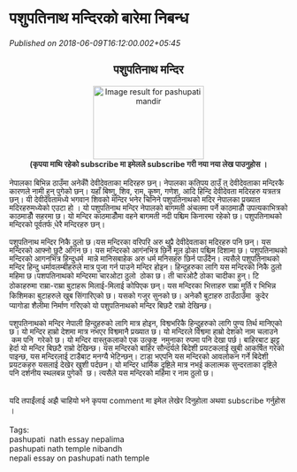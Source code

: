 # पशुपतिनाथ मन्दिरको बारेमा निबन्ध

*Published on 2018-06-09T16:12:00.002+05:45*

<div dir="ltr" style="text-align: left;" trbidi="on">
<div class="separator" style="clear: both; text-align: center;">
</div>
<div style="margin-left: 1em; margin-right: 1em;">
</div>
<h2 style="text-align: center;">
<b><span lang="NE" style="line-height: 107%;"><span style="font-family: "georgia" , "times new roman" , serif; font-size: large;">पशुपतिनाथ
मन्दिर</span></span></b></h2>
<div class="MsoNormal">
<div class="separator" style="clear: both; text-align: center;">
<a href="https://blogger.googleusercontent.com/img/b/R29vZ2xl/AVvXsEhbd3NCHIAAQWgTjqByaiDjz6DQkr1m_M-f6SXqCA-NUZ1Pld9Ru5KvHXaHGrhpf_qqB2R7Ibp_soAHBmu1NwT8OI66ov7p2Gytl7X3ciize36kK1MLeJm6th3xYBN-s5olrQ0v7BOO335g/s1600/pashupati+nath+temple+nepal.jpg" imageanchor="1" style="margin-left: 1em; margin-right: 1em;"><img alt="Image result for pashupati mandir" border="0" height="133" src="https://blogger.googleusercontent.com/img/b/R29vZ2xl/AVvXsEhbd3NCHIAAQWgTjqByaiDjz6DQkr1m_M-f6SXqCA-NUZ1Pld9Ru5KvHXaHGrhpf_qqB2R7Ibp_soAHBmu1NwT8OI66ov7p2Gytl7X3ciize36kK1MLeJm6th3xYBN-s5olrQ0v7BOO335g/s200/pashupati+nath+temple+nepal.jpg" width="200" /></a></div>
<div class="separator" style="clear: both; text-align: center;">
<b style="text-align: start;"><span style="background-color: white; color: #2e2e2e; font-family: "open sans" , sans-serif; font-size: 14px; text-align: center;">(कृपया माथि रहेको subscribe मा इमेलले subscribe गरी नया नया लेख पाउनुहोस ।</span></b></div>
<div class="separator" style="clear: both; text-align: center;">
<b style="text-align: start;"><span style="background-color: white; color: magenta; font-family: "open sans" , sans-serif; font-size: 14px; margin: 0px; outline: 0px; padding: 0px; text-align: center; transition: all 0.3s ease 0s;"><br /></span></b></div>
<span style="font-family: "georgia" , "times new roman" , serif;"><span lang="NE" style="line-height: 107%;">नेपालका
बिभिन्न ठाउँमा अनेकौँ देवीदेवताका मदिरहरु छन्। नेपालका कतिपय ठाउँ त् देवीदेवताका
मन्दिरकै कारणले नामी हुन् पुगेको छन्। यहाँ बिष्णु, शिव, राम, कृष्ण, गणेश, आदि
हिन्दि देवीदेवता मदिरहरु यत्रतत्र छन्। यी देवीदेवतामध्ये भगवान शिवको मन्दिर
भनेर चिनिने पशुपतिनाथको मदिर नेपालका प्रख्यात मदिरहरुमध्येको एउटा हो । यो पशुपतिनाथ
मन्दिर नेपालको बागमती अंचलमा पर्ने काठमाडौँ उपत्यकाभित्रको काठमाडौँ सहरमा छ। यो
मन्दिर काठमाडौँमा वहने बागमती नदी पश्चिम किनारमा रहेको छ। पशुपतिनाथको मन्दिरको
पूर्वतर्फ ्धेरै मन्दिरहरु छन्।</span></span></div>
<div class="MsoNormal">
<br /></div>
<div class="MsoNormal">
<span style="font-family: "georgia" , "times new roman" , serif;"><span lang="NE" style="line-height: 107%;">पशुपतिनाथ मन्दिर निकै ठुलो छ।यस मन्दिरका वरिपरि अरु थुप्रै देवीदेवताका मदिरहरु पनि छन्। यस मन्दिरको आफ्नो छुटै आँगन छ। यस मन्दिरको आगंनभित्र छिर्ने मूल ढोका पश्चिम
दिशामा छ। पशुपतिनाथको मन्दिरको आगनभित्र हिन्दुधर्म  मान्ने मानिसबाहेक अरु धर्म मनिसहरु छिर्न पाउँदैन। त्यसैले पशुपतिनाथको मन्दिर हिन्दु धर्मावलम्बीहरुले मात्र पुजा गर्न पाउने मन्दिर होइन। हिन्दुहरुका लागि यस मन्दिरको निकै ठुलो महिमा छ।</span></span><span style="font-family: "georgia" , "times new roman" , serif; text-align: center;">पशपतिनाथको मन्दिरमा
चारओटा ठुलो  ठोका छ। ती चारओटै ठोका चादीका
हुन्। टि ठोकाहरुमा राम्रा-राम्रा बुटाहरू मिलाई-मिलाई कोपिएक छन्। यस मन्दिरका
भित्ताहरु राम्रा मुर्ति र भिभिन्न किशिमका बुटाहरुले खुब सिंगारिएको छ। यसको गजुर
सुनको छ। अनेकौ बुटाहरु ठाउँठाउँमा  कुदेर
प्यागोडा शैलीमा निर्माण गरिएको यो पशुपतिनाथको मन्दिर बिछटै राम्रो देखिन्छ।</span></div>
<div align="center" class="MsoNormal" style="text-align: center;">
<span style="font-family: "georgia" , "times new roman" , serif;"><span lang="NE" style="line-height: 107%;"><br /></span></span></div>
<div class="MsoNormal">
<span style="font-family: "georgia" , "times new roman" , serif;"><span lang="NE" style="line-height: 107%;">पशुपतिनाथको
मन्दिर नेपाली हिन्दुहरुको लागि मात्र होइन, विश्वभरिकै हिन्दुहरुको लागि पुण्य
तिर्थ मानिएको छ। यो मन्दिर हाम्रो देशमा मात्र नभएर विश्वमानै प्रख्यात छ। यो
मन्दिरले विश्वमा हाम्रो देशको नाम चलाउने  कम पनि  गरेको छ। यो मन्दिर वास्तुकलाको एक उत्कृष्ट  नमुनाका रुपमा पनि देखा पर्छ। बाहिरबाट झट्ट
हेर्दा यो मन्दिर बिछटै राम्रो देखिन्छ। यस मन्दिरको बाहिर सौन्दर्यले बिदेशी
प्रयटकलाई खुबी आकर्षित गरेको पाइन्छ, यस मन्दिरलाई टाडैबाट मनग्यै भेटिन्छन्। टाडा
भएपनि यस मन्दिरको आवलोकन गर्ने बिदेशी
प्रयटकहरु यसलाई देखेर खुशी पर्दछन। यो मन्दिर धार्मिक दृष्टिले मात्र नभई कलात्मक
सुन्दरताका दृष्टिले पनि दर्शनीय स्थलबन्न पुगेको  छ। त्यसैले यस मन्दिरको महिमा र नाम ठुलो छ।</span></span></div>
<br />
<div class="MsoNormal">
<br />
यदि <span style="font-family: "helvetica neue" , "arial" , "helvetica" , sans-serif;">तपाईंलाई</span> अझै चाहियो भने कृपया comment मा इमेल लेखेर दिनुहोला अथवा subscribe गर्नुहोस ।<br />
<br />
Tags:<br />
pashupati  nath essay nepalima<br />
pashupati nath temple nibandh<br />
nepali essay on pashupati nath temple</div>
</div>
